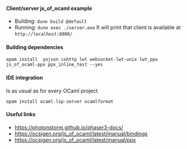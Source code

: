 #### Client/server js_of_ocaml example


* Building: `dune build @default`
* Running: `dune exec ./server.exe`
  It will print that client is available at `http://localhost:8888/`



#### Building dependencies

`opam install  yojson cohttp lwt websocket-lwt-unix lwt_ppx js_of_ocaml-ppx ppx_inline_test --yes`

#### IDE integration

Is as usual as for every OCaml project

`opam install ocaml-lsp-server ocamlformat`

#### Useful links

* https://photonstorm.github.io/phaser3-docs/
* https://ocsigen.org/js_of_ocaml/latest/manual/bindings
* https://ocsigen.org/js_of_ocaml/latest/manual/ppx
